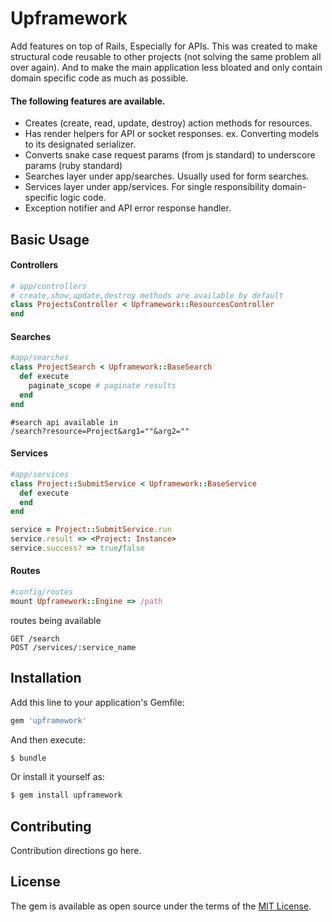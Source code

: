 # Upframework
Add features on top of Rails, Especially for APIs. This was created to make structural code reusable to other projects (not solving the same problem all over again). And to make the main application less bloated and only contain domain specific code as much as possible.

#### The following features are available.
- Creates (create, read, update, destroy) action methods for resources.
- Has render helpers for API or socket responses. ex. Converting models to its designated serializer.
- Converts snake case request params (from js standard) to underscore params (ruby standard) 
- Searches layer under app/searches. Usually used for form searches.
- Services layer under app/services. For single responsibility domain-specific logic code.
- Exception notifier and API error response handler.

##  Basic Usage
#### Controllers
```ruby
# app/controllers
# create,show,update,destroy methods are available by default
class ProjectsController < Upframework::ResourcesController
end
```

#### Searches
```ruby
#app/searches
class ProjectSearch < Upframework::BaseSearch
  def execute
    paginate_scope # paginate results
  end
end
```
```
#search api available in
/search?resource=Project&arg1=""&arg2=""
```

#### Services
```ruby
#app/services
class Project::SubmitService < Upframework::BaseService
  def execute
  end
end

service = Project::SubmitService.run
service.result => <Project: Instance>
service.success? => true/false
```

#### Routes
```ruby
#config/routes
mount Upframework::Engine => /path
```
routes being available
```
GET /search
POST /services/:service_name
```

## Installation
Add this line to your application's Gemfile:

```ruby
gem 'upframework'
```

And then execute:
```bash
$ bundle
```

Or install it yourself as:
```bash
$ gem install upframework
```

## Contributing
Contribution directions go here.

## License
The gem is available as open source under the terms of the [MIT License](https://opensource.org/licenses/MIT).
